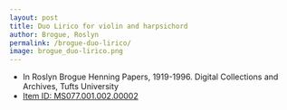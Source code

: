```yaml
---
layout: post
title: Duo Lirico for violin and harpsichord
author: Brogue, Roslyn
permalink: /brogue-duo-lirico/
image: brogue_duo-lirico.png
---
```


- In Roslyn Brogue Henning Papers, 1919-1996. Digital Collections and Archives, Tufts University   
- <a href="http://hdl.handle.net/10427/14669" target="_blank">Item ID: MS077.001.002.00002</a>

